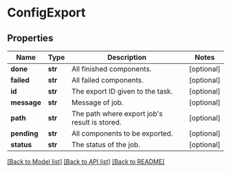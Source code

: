# ConfigExport

## Properties
Name | Type | Description | Notes
------------ | ------------- | ------------- | -------------
**done** | **str** | All finished components. | [optional] 
**failed** | **str** | All failed components. | [optional] 
**id** | **str** | The export ID given to the task. | [optional] 
**message** | **str** | Message of job. | [optional] 
**path** | **str** | The path where export job&#39;s result is stored. | [optional] 
**pending** | **str** | All components to be exported. | [optional] 
**status** | **str** | The status of the job. | [optional] 

[[Back to Model list]](../README.md#documentation-for-models) [[Back to API list]](../README.md#documentation-for-api-endpoints) [[Back to README]](../README.md)


